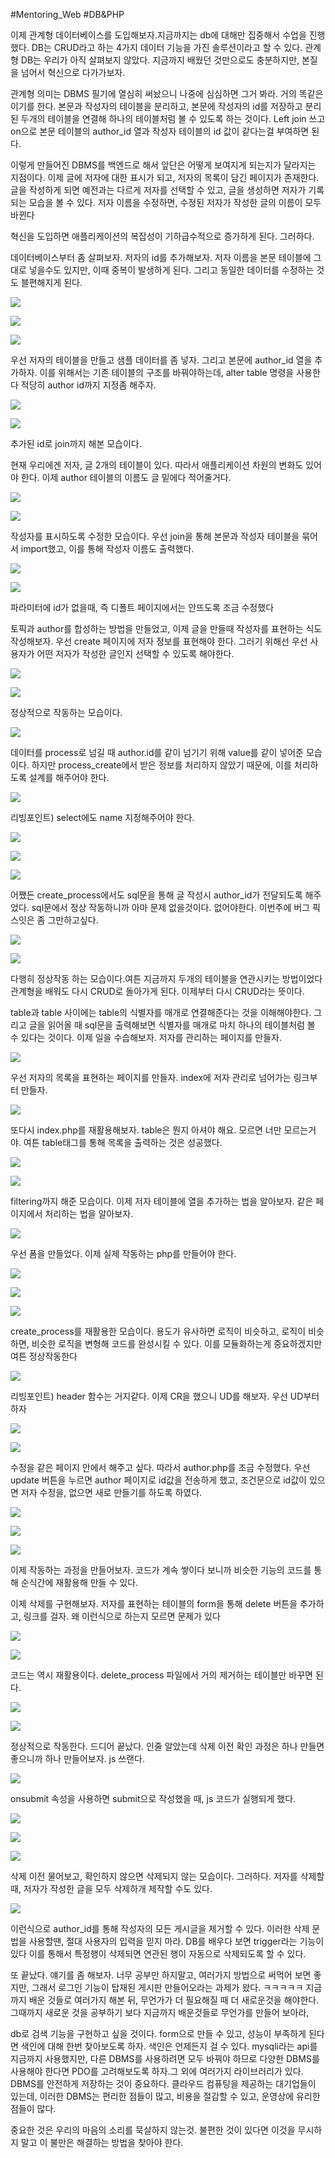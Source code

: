 #Mentoring_Web #DB&PHP

이제 관계형 데이터베이스를 도입해보자.지금까지는 db에 대해만 집중해서 수업을 진행했다. DB는 CRUD라고 하는 4가지 데이터 기능을 가진 솔루션이라고 할 수 있다. 관계형 DB는 우리가 아직 살펴보지 않았다. 지금까지 배웠던 것만으로도 충분하지만, 본질을 넘어서 혁신으로 다가가보자.

관계형 의미는 DBMS 필기에 열심히 써놨으니 나중에 심심하면 그거 봐라. 거의 똑같은 이기를 한다. 본문과 작성자의 테이블을 분리하고, 본문에 작성자의 id를 저장하고 분리된 두개의 테이블을 연결해 하나의 테이블처럼 볼 수 있도록 하는 것이다. Left join 쓰고 on으로 본문 테이블의 author_id 열과 작성자 테이블의 id 값이 같다는걸 부여하면 된다.

이렇게 만들어진 DBMS를 백엔드로 해서 앞단은 어떻게 보여지게 되는지가 달라지는 지점이다. 이제 글에 저자에 대한 표시가 되고, 저자의 목록이 담긴 페이지가 존재한다.  글을 작성하게 되면 예전과는 다르게 저자를 선택할 수 있고, 글을 생성하면 저자가 기록되는 모습을 볼 수 있다. 저자 이름을 수정하면, 수정된 저자가 작성한 글의 이름이 모두 바뀐다

혁신을 도입하면 애플리케이션의 복잡성이 기하급수적으로 증가하게 된다. 그러하다.

데이터베이스부터 좀 살펴보자. 저자의 id를 추가해보자. 저자 이름을 본문 테이블에 그대로 넣을수도 있지만, 이때 중복이 발생하게 된다. 그리고 동일한 데이터를 수정하는 것도 블편해지게 된다.

![](./img/4-01.png)


![](./img/4-02.png)


![](./img/4-03.png)



우선 저자의 테이블을 만들고 샘플 데이터를 좀 넣자. 그리고 본문에  author_id 열을 추가하자. 이를 위해서는 기존 테이블의 구조를 바꿔야하는데, alter table 명령을 사용한다 적당히 author id까지 지정좀 해주자.

![](./img/4-04.png)


![](./img/4-05.png)


추가된 id로 join까지 해본 모습이다.

현재 우리에겐 저자, 글 2개의 테이블이 있다. 따라서 애플리케이션 차원의 변화도 있어야 한다. 이제 author 테이블의 이름도 글 밑에다 적어줄거다.

![](./img/4-06.png)

![](./img/4-07.png)


작성자를 표시하도록 수정한 모습이다. 우선 join을 통해 본문과 작성자 테이블을 묶어서 import했고, 이를 통해 작성자 이름도 출력했다.

![](./img/4-08.png)


![](./img/4-09.png)

파라미터에 id가 없을때, 즉 디폴트 페이지에서는 안뜨도록 조금 수정했다

토픽과 author를 합성하는 방법을 만들었고, 이제 글을 만들때 작성자를 표현하는 식도 작성해보자. 우선 create 페이지에 저자 정보를 표현해야 한다. 그러기 위해선 우선 사용자가 어떤 저자가 작성한 글인지 선택할 수 있도록 해야한다.

![](./img/4-10.png)


![](./img/4-11.png)


정상적으로 작동하는 모습이다. 

![](./img/4-12.png)


데이터를 process로 넘길 때 author.id를 같이 넘기기 위해 value를 같이 넣어준 모습이다. 하지만 process_create에서 받은 정보를 처리하지 않았기 때문에, 이를 처리하도록 설계를 해주어야 한다.

![](./img/4-13.png)


리빙포인트) select에도 name 지정해주어야 한다.

![](./img/4-14.png)


![](./img/4-15.png)


![](./img/4-16.png)



어쨌든 create_process에서도 sql문을 통해 글 작성시 author_id가 전달되도록 해주었다. sql문에서 정상 작동하니까 아마 문제 없을것이다. 없어야한다. 이번주에 버그 픽스잇은 좀 그만하고싶다.

![](./img/4-17.png)


![](./img/4-18.png)



다행히 정상작동 하는 모습이다.여튼 지금까지 두개의 테이블을 연관시키는 방법이었다
관계형을 배워도 다시 CRUD로 돌아가게 된다. 이제부터 다시 CRUD라는 뜻이다.

table과 table 사이에는 table의 식별자를 매개로 연결해준다는 것을 이해해야한다. 그리고 글을 읽어올 때 sql문을 출력해보면 식별자를 매개로 마치 하나의 테이블처럼 볼 수 있다는 것이다.
이제 일을 수습해보자. 저자를 관리하는 페이지를 만들자.


![](./img/4-19.png)

우선 저자의 목록을 표현하는 페이지를 만들자. index에 저자 관리로 넘어가는 링크부터 만들자.

![](./img/4-20.png)


또다시 index.php를 재활용해보자. table은 뭔지 아셔야 해요. 모르면 너만 모르는거야. 여튼 table태그를 통해 목록을 출력하는 것은 성공했다. 

![](./img/4-21.png)


![](./img/4-22.png)


filtering까지 해준 모습이다. 
이제 저자 테이블에 열을 추가하는 법을 알아보자. 같은 페이지에서 처리하는 법을 알아보자. 

![](./img/4-23.png)


우선 폼을 만들었다. 이제 실제 작동하는 php를 만들어야 한다. 

![](./img/4-24.png)


![](./img/4-25.png)


![](./img/4-26.png)



create_process를 재활용한 모습이다. 용도가 유사하면 로직이 비슷하고, 로직이 비슷하면, 비슷한 로직을 변형해 코드를 완성시킬 수 있다. 이를 모듈화하는게 중요하겠지만 여튼 정상작동한다

![](./img/4-27.png)


리빙포인트) header 함수는 거지같다.
이제 CR을 했으니 UD를 해보자. 우선 UD부터 하자

![](./img/4-28.png)


![](./img/4-29.png)



수정을 같은 페이지 안에서 해주고 싶다. 따라서 author.php를 조금 수정했다. 우선 update 버튼을 누르면 author 페이지로 id값을 전송하게 했고, 조건문으로 id값이 있으면 저자 수정을, 없으면 새로 만들기를 하도록 하였다. 

![](./img/4-30.png)


![](./img/4-31.png)


![](./img/4-32.png)


이제 작동하는 과정을 만들어보자. 코드가 계속 쌓이다 보니까 비슷한 기능의 코드를 통해 순식간에 재활용해 만들 수 있다.

이제 삭제를 구현해보자. 저자를 표현하는 테이블의 form을 통해 delete 버튼을 추가하고, 링크를 걸자. 왜 이런식으로 하는지 모르면 문제가 있다

![](./img/4-33.png)


![](./img/4-34.png)


코드는 역시 재활용이다. delete_process 파일에서 거의 제거하는 테이블만 바꾸면 된다.

![](./img/4-35.png)


![](./img/4-36.png)


정상적으로 작동한다. 드디어 끝났다. 인줄 알았는데 삭제 이전 확인 과정은 하나 만들면 좋으니까 하나 만들어보자.
js 쓰랜다.

![](./img/4-37.png)

onsubmit 속성을 사용하면 submit으로 작성했을 때, js 코드가 실행되게 했다. 

![](./img/4-38.png)

![](./img/4-39.png)

![](./img/4-40.png)

삭제 이전 물어보고, 확인하지 않으면 삭제되지 않는 모습이다. 그러하다. 
저자를 삭제할 때, 저자가 작성한 글을 모두 삭제하개 제작할 수도 있다. 

![](./img/4-41.png)


이런식으로 author_id를 통해 작성자의 모든 게시글을 제거할 수 있다. 이러한 삭제 문법을 사용할땐, 절대 사용자의 입력을 믿지 마라. DB를 배우다 보면 trigger라는 기능이 있다 이를 통해서 특정행이 삭제되면 연관된 행이 자동으로 삭제되도록 할 수 있다.

또 끝났다. 얘기를 좀 해보자. 너무 공부만 하지말고, 여러가지 방법으로 써먹어 보면 좋지만, 그래서 로그인 기능이 탑재된 게시판 만들어오라는 과제가 왔다. ㅋㅋㅋㅋㅋ
지금까지 배운 것들로 여러가지 해본 뒤, 무언가가 더 필요해질 때 더 새로운것을 해야한다. 그때까지 새로운 것을 공부하기 보다 지금까지 배운것들로 무언가를 만들어 보아라,

db로 검색 기능을 구현하고 싶을 것이다. form으로 만들 수 있고, 성능이 부족하게 된다면 색인에 대해 한번 찾아보도록 하자. 색인은 언제든지 걸 수 있다.
mysqli라는 api를 지금까지 사용했지만, 다른 DBMS를 사용하려면 모두 바꿔야 하므로 다양한 DBMS를 사용해야 한다면 PDO를 고려해보도록 하자.그 외에 여러가지 라이브러리가 있다.
DBMS를 안전하게 저장하는 것이 중요하다. 클라우드 컴퓨팅을 제공하는 대기업들이 있는데, 이러한 DBMS는 편리한 점들이 많고, 비용을 절감할 수 있고, 운영상에 유리한 점들이 많다.

중요한 것은 우리의 마음의 소리를 묵살하지 않는것. 불편한 것이 있다면 이것을 무시하지 말고 이 불만은 해결하는 방법을 찾아야 한다.